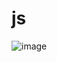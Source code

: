 # js

![image](https://user-images.githubusercontent.com/79056080/110773233-2fc9e380-8265-11eb-855c-b7b87e3491e8.png)
